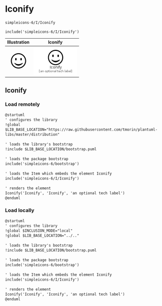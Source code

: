 # Iconify


```text
simpleicons-6/I/Iconify
```

```text
include('simpleicons-6/I/Iconify')
```



| Illustration | Iconify |
| :---: | :---: |
| ![illustration for Illustration](../../simpleicons-6/I/Iconify.png) | ![illustration for Iconify](../../simpleicons-6/I/Iconify.Local.png) |




## Iconify

### Load remotely
```plantuml
@startuml
' configures the library
!global $LIB_BASE_LOCATION="https://raw.githubusercontent.com/tmorin/plantuml-libs/master/distribution"

' loads the library's bootstrap
!include $LIB_BASE_LOCATION/bootstrap.puml

' loads the package bootstrap
include('simpleicons-6/bootstrap')

' loads the Item which embeds the element Iconify
include('simpleicons-6/I/Iconify')

' renders the element
Iconify('Iconify', 'Iconify', 'an optional tech label')
@enduml
```

### Load locally
```plantuml
@startuml
' configures the library
!global $INCLUSION_MODE="local"
!global $LIB_BASE_LOCATION="../.."

' loads the library's bootstrap
!include $LIB_BASE_LOCATION/bootstrap.puml

' loads the package bootstrap
include('simpleicons-6/bootstrap')

' loads the Item which embeds the element Iconify
include('simpleicons-6/I/Iconify')

' renders the element
Iconify('Iconify', 'Iconify', 'an optional tech label')
@enduml
```

